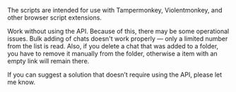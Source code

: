 The scripts are intended for use with Tampermonkey, Violentmonkey, and other browser script extensions.

Work without using the API. Because of this, there may be some operational issues.
Bulk adding of chats doesn't work properly — only a limited number from the list is read.
Also, if you delete a chat that was added to a folder, you have to remove it manually from the folder, otherwise a item with an empty link will remain there.

If you can suggest a solution that doesn’t require using the API, please let me know.
